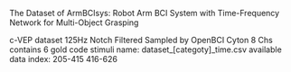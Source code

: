 The Dataset of  ArmBCIsys: Robot Arm BCI System with Time-Frequency Network for Multi-Object Grasping

c-VEP dataset   125Hz   Notch Filtered 
Sampled by OpenBCI Cyton 8 Chs
contains 6 gold code stimuli
name: dataset_[categoty]_time.csv
available data index: 205-415  416-626